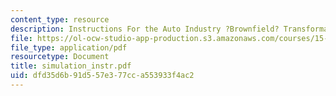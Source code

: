 ```yaml
---
content_type: resource
description: Instructions For the Auto Industry ?Brownfield? Transformation Simulation
file: https://ol-ocw-studio-app-production.s3.amazonaws.com/courses/15-343-managing-transformations-in-work-organizations-and-society-spring-2002/dfd35d6b91d557e377cca553933f4ac2_simulation_instr.pdf
file_type: application/pdf
resourcetype: Document
title: simulation_instr.pdf
uid: dfd35d6b-91d5-57e3-77cc-a553933f4ac2
---
```

